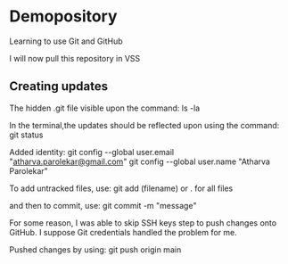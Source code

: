 # Demopository

Learning to use Git and GitHub

I will now pull this repository in VSS

## Creating updates

The hidden .git file visible upon the command:
ls -la

In the terminal,the updates should be reflected upon using the command:
git status

Added identity:
git config --global user.email "atharva.parolekar@gmail.com"
git config --global user.name "Atharva Parolekar"

To add untracked files, use:
git add (filename) or . for all files

and then to commit, use:
git commit -m "message"

For some reason, I was able to skip SSH keys step to push changes onto GitHub. I suppose Git credentials handled the problem for me.

Pushed changes by using:
git push origin main